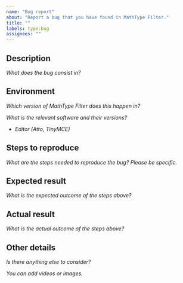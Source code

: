 ```yaml
---
name: "Bug report"
about: "Report a bug that you have found in MathType Filter."
title: ""
labels: type:bug
assignees: ""
---
```


## Description

_What does the bug consist in?_

## Environment

_Which version of MathType Filter does this happen in?_

_What is the relevant software and their versions?_

- _Editor (Atto, TinyMCE)_

## Steps to reproduce

_What are the steps needed to reproduce the bug?_
_Please be specific._

## Expected result

_What is the expected outcome of the steps above?_

## Actual result

_What is the actual outcome of the steps above?_

## Other details

_Is there anything else to consider?_

_You can add videos or images._
